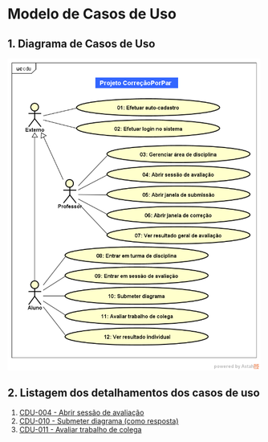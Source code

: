 # Modelo de Casos de Uso

## 1. Diagrama de Casos de Uso

![Diagrama de Casos de Uso](./cdu.png)

## 2. Listagem dos detalhamentos dos casos de uso

1. [CDU-004 - Abrir sessão de avaliação](cdu-004/detalhamento-004.md)
1. [CDU-010 - Submeter diagrama (como resposta)](cdu-010/detalhamento-010.md)
1. [CDU-011 - Avaliar trabalho de colega](cdu-011/detalhamento-011.md)